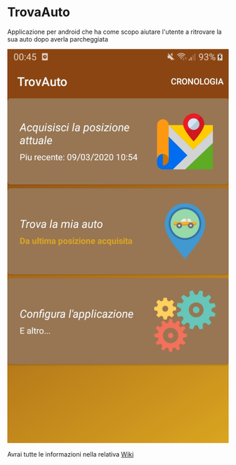 # TrovaAuto
Applicazione per android che ha come scopo aiutare l'utente a ritrovare la sua auto dopo averla parcheggiata

![](https://raw.githubusercontent.com/zuk95/TrovaAuto/master/ScreenShots/ScreenShotHome.jpg)

Avrai tutte le informazioni nella relativa [Wiki](https://github.com/zuk95/TrovaAuto/wiki)
